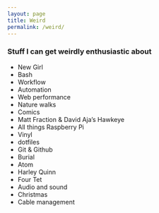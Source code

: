 ```yaml
---
layout: page
title: Weird
permalink: /weird/
---
```


### Stuff I can get weirdly enthusiastic about

- New Girl
- Bash
- Workflow
- Automation
- Web performance
- Nature walks
- Comics
- Matt Fraction & David Aja’s Hawkeye
- All things Raspberry Pi
- Vinyl
- dotfiles
- Git & Github
- Burial
- Atom
- Harley Quinn
- Four Tet
- Audio and sound
- Christmas
- Cable management
